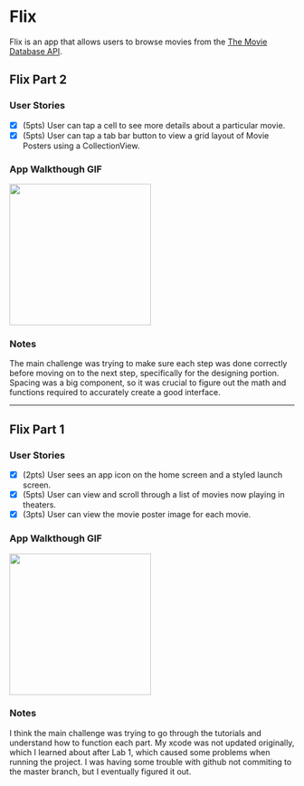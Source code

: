 # Flix

Flix is an app that allows users to browse movies from the [The Movie Database API](http://docs.themoviedb.apiary.io/#).

## Flix Part 2

### User Stories

- [x] (5pts) User can tap a cell to see more details about a particular movie.
- [x] (5pts) User can tap a tab bar button to view a grid layout of Movie Posters using a CollectionView.

### App Walkthough GIF

<img src="http://g.recordit.co/AYpcnhKsEq.gif" width=250><br>

### Notes
The main challenge was trying to make sure each step was done correctly before moving on to the next step, specifically for the designing portion. Spacing was a big component, so it was crucial to figure out the math and functions required to accurately create a good interface.

---

## Flix Part 1

### User Stories

- [x] (2pts) User sees an app icon on the home screen and a styled launch screen.
- [x] (5pts) User can view and scroll through a list of movies now playing in theaters.
- [x] (3pts) User can view the movie poster image for each movie.

### App Walkthough GIF

<img src="http://g.recordit.co/55u58KOvEc.gif" width=250><br>

### Notes
I think the main challenge was trying to go through the tutorials and understand how to function each part. 
My xcode was not updated originally, which I learned about after Lab 1, which caused some problems when running the project.
I was having some trouble with github not commiting to the master branch, but I eventually figured it out.
